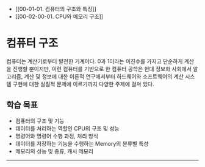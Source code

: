 - [[00-01-01. 컴퓨터의 구조와 특징]]
- [[00-02-00-01. CPU와 메모리 구조]]

# 컴퓨터 구조

컴퓨터는 계산기로부터 발전한 기계이다. 0과 1이라는 이진수를 가지고 단순하게 계산을 진행할 뿐이지만, 이런 컴퓨터를 기반으로 한 컴퓨터 공학은 현대 정보화 사회에서 알고리즘, 계산 및 정보에 대한 이론적 연구에서부터 하드웨어와 소프트웨어의 계산 시스템 구현에 대한 실질적 문제에 이르기까지 다양한 주제에 걸쳐 있다.

## 학습 목표
- 컴퓨터의 구조 및 기능
- 데이터를 처리하는 역할인 CPU의 구조 및 성능
- 명령어와 명령어 수행 과정, 처리 방식
- 데이터를 저장하는 기능을 수행하는 Memory의 분류별 특성
- 메모리의 성능 및 종류, 캐시 메모리

---
